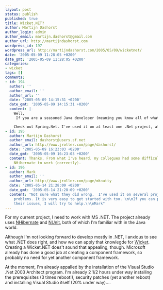 ```yaml
---
layout: post
status: publish
published: true
title: Wicket.NET?
author: Martijn Dashorst
author_login: admin
author_email: martijn.dashorst@gmail.com
author_url: http://martijndashorst.com
wordpress_id: 197
wordpress_url: http://martijndashorst.com/2005/05/09/wicketnet/
date: '2005-05-09 11:28:05 +0200'
date_gmt: '2005-05-09 11:28:05 +0200'
categories:
- wicket
tags: []
comments:
- id: 194
  author: ''
  author_email: ''
  author_url: ''
  date: '2005-05-09 14:15:31 +0200'
  date_gmt: '2005-05-09 14:15:31 +0200'
  content: |-
    Well,
     If you are a seasoned Java developer (meaning you know all of what Java and the Java community has to offer) you will like some of what VS.Net has to offer but mostly will feel like you have your legs and arms tied behind you.  If you stay there long, you will be porting lots of Java stuff to .Net

    Check out Spring.Net. I've used it on at least one .Net project, at least the IOC piece.
- id: 195
  author: Martijn Dashorst
  author_email: dashorst@users.sf.net
  author_url: http://www.jroller.com/page/dashorst/
  date: '2005-05-09 16:23:03 +0200'
  date_gmt: '2005-05-09 16:23:03 +0200'
  content: Thanks. From what I've heard, my collegues had some difficulties getting
    NHibernate to work (correctly).
- id: 196
  author: Mark
  author_email: ''
  author_url: http://www.jroller.com/page/mknutty
  date: '2005-05-14 21:28:09 +0200'
  date_gmt: '2005-05-14 21:28:09 +0200'
  content: "Not sure what they did wrong.  I've used it on several projects with no
    problems. It is very easy to get started with too. \n\nIf you can post some of
    their issues, I will try to help.\n\nMark"
---
```

<p>For my current project, I need to work with MS .NET. The project already uses <a href="http://nhibernate.sourceforge.net/" title="NHibernate">NHibernate</a> and <a href="http://www.nunit.org" title="NUnit">NUnit</a>, both of which I'm familiar with in the Java world.</p>
<p>Although I'm not looking forward to develop mostly in .NET, I anxious to see what .NET does right, and how we can apply that knowlegde for <a href="http://wicket.sourceforge.net" title="Wicket">Wicket</a>. Creating a Wicket.NET does't sound that appealing, though. Microsoft already has done a good job at creating a component framework, so probably no need for yet another component framework.</p>
<p>At the moment, I'm already appalled by the installation of the Visual Studio .Net 2003 Architect program. I'm already 2 1/2 hours under way installing the prerequisites (3 times reboot!), security patches (yet another reboot) and installing Visual Studio itself (20% under way)....</p>
